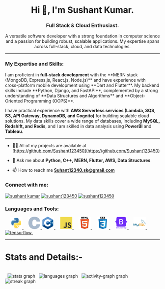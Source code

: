 <h1 align="center">Hi 👋, I'm Sushant Kumar.</h1>
<h3 align="center"> Full Stack & Cloud Enthusiast.</h3>

<p align="center">
A versatile software developer with a strong foundation in computer science and a passion for building robust, scalable applications. My expertise spans across full-stack, cloud, and data technologies.
</p>

---

<h3 align="left">My Expertise and Skills:</h3>
<p align="left">
I am proficient in <b>full-stack development</b> with the **MERN stack (MongoDB, Express.js, React.js, Node.js)** and have experience with cross-platform mobile development using **Dart and Flutter**. My backend skills include **Python, Django, and FastAPI**, complemented by a strong understanding of **Data Structures and Algorithms** and **Object-Oriented Programming (OOPS)**.

I have practical experience with **AWS Serverless services (Lambda, SQS, S3, API Gateway, DynamoDB, and Cognito)** for building scalable cloud solutions. My data skills cover a wide range of databases, including **MySQL, Redshift, and Redis**, and I am skilled in data analysis using **PowerBI** and **Tableau**.
</p>

---

- 👨‍💻 All of my projects are available at [https://github.com/Sushant123450](https://github.com/Sushant123450)

- 💬 Ask me about **Python, C++, MERN, Flutter, AWS, Data Structures**

- 📫 How to reach me **Suhant12340.sk@gmail.com**

<h3 align="left">Connect with me:</h3>
<p align="left">
<a href="https://www.linkedin.com/in/sushant-kumar-132053190/" target="blank"><img align="center" src="https://raw.githubusercontent.com/rahuldkjain/github-profile-readme-generator/master/src/images/icons/Social/linked-in-alt.svg" alt="sushant kumar" height="30" width="40" /></a>
<a href="https://www.codechef.com/users/sushant123450" target="blank"><img align="center" src="https://cdn.jsdelivr.net/npm/simple-icons@3.1.0/icons/codechef.svg" alt="sushant123450" height="30" width="40" /></a>
<a href="https://codeforces.com/profile/sushant123450" target="blank"><img align="center" src="https://raw.githubusercontent.com/rahuldkjain/github-profile-readme-generator/master/src/images/icons/Social/codeforces.svg" alt="sushant123450" height="30" width="40" /></a>
</p>



<h3 align="left">Languages and Tools:</h3>
<p align="left"> 
  <a href="https://www.python.org" target="_blank" rel="noreferrer"> <img src="https://raw.githubusercontent.com/devicons/devicon/master/icons/python/python-original.svg" alt="python" width="40" height="40"/> </a> 
  <a href="https://www.cprogramming.com/" target="_blank" rel="noreferrer"> <img src="https://raw.githubusercontent.com/devicons/devicon/master/icons/c/c-original.svg" alt="c" width="40" height="40"/> </a> <a href="https://www.w3schools.com/cpp/" target="_blank" rel="noreferrer"> <img src="https://raw.githubusercontent.com/devicons/devicon/master/icons/cplusplus/cplusplus-original.svg" alt="cplusplus" width="40" height="40"/> </a> 
  <a href="https://developer.mozilla.org/en-US/docs/Web/JavaScript" target="_blank" rel="noreferrer"> <img src="https://raw.githubusercontent.com/devicons/devicon/master/icons/javascript/javascript-original.svg" alt="javascript" width="40" height="40"/> </a> 
  <a href="https://www.w3.org/html/" target="_blank" rel="noreferrer"> <img src="https://raw.githubusercontent.com/devicons/devicon/master/icons/html5/html5-original-wordmark.svg" alt="html5" width="40" height="40"/> </a> 
  <a href="https://www.w3schools.com/css/" target="_blank" rel="noreferrer"> <img src="https://raw.githubusercontent.com/devicons/devicon/master/icons/css3/css3-original-wordmark.svg" alt="css3" width="40" height="40"/> </a> 
  <a href="https://getbootstrap.com" target="_blank" rel="noreferrer"> <img src="https://raw.githubusercontent.com/devicons/devicon/master/icons/bootstrap/bootstrap-plain-wordmark.svg" alt="bootstrap" width="40" height="40"/> </a> 
  <a href="https://www.mysql.com/" target="_blank" rel="noreferrer"> <img src="https://raw.githubusercontent.com/devicons/devicon/master/icons/mysql/mysql-original-wordmark.svg" alt="mysql" width="40" height="40"/> </a> 
  <a href="https://www.tensorflow.org" target="_blank" rel="noreferrer"> <img src="https://www.vectorlogo.zone/logos/tensorflow/tensorflow-icon.svg" alt="tensorflow" width="40" height="40"/> </a> 
</p>
<hr>
<h1>Stats and Details:-</h1>
<br>
<div align="left">
  <img src="https://github-readme-stats.vercel.app/api?username=Sushant123450&hide_title=false&hide_rank=false&show_icons=true&include_all_commits=true&count_private=true&disable_animations=false&theme=vision-friendly-dark&locale=en&hide_border=false&order=1" height="146" alt="stats graph"  />
  <img src="https://github-readme-stats.vercel.app/api/top-langs?username=Sushant123450&locale=en&hide_title=false&layout=compact&card_width=320&langs_count=5&theme=vision-friendly-dark&hide_border=false&order=2" height="147" alt="languages graph"  />
  <img src="https://github-readme-activity-graph.vercel.app/graph?username=Sushant123450&radius=16&theme=high-contrast&area=true&order=5" height="300" alt="activity-graph graph"  />
  <img src="https://streak-stats.demolab.com?user=Sushant123450&locale=en&mode=daily&theme=gruvbox&hide_border=false&border_radius=5&order=3" height="150" alt="streak graph"  />
</div>

###
